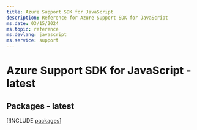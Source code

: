 ```yaml
---
title: Azure Support SDK for JavaScript
description: Reference for Azure Support SDK for JavaScript
ms.date: 03/15/2024
ms.topic: reference
ms.devlang: javascript
ms.service: support
---
```

# Azure Support SDK for JavaScript - latest
## Packages - latest
[!INCLUDE [packages](support-index.md)]